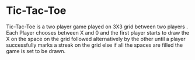 # Tic-Tac-Toe
Tic-Tac-Toe is a two player game played on 3X3 grid between two players . Each Player chooses between X and 0 and the first player starts to draw the X on the space on the grid followed alternatively by the other until a player successfully marks a streak on the grid else if all the spaces are filled the game is set to be drawn.
